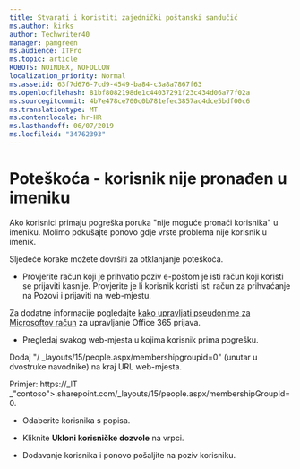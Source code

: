 ```yaml
---
title: Stvarati i koristiti zajednički poštanski sandučić
ms.author: kirks
author: Techwriter40
manager: pamgreen
ms.audience: ITPro
ms.topic: article
ROBOTS: NOINDEX, NOFOLLOW
localization_priority: Normal
ms.assetid: 63f7d676-7cd9-4549-ba84-c3a8a7867f63
ms.openlocfilehash: 81bf8082198de1c44037291f23c434d06a77f02a
ms.sourcegitcommit: 4b7e478ce700c0b781efec3857ac4dce5bdf00c6
ms.translationtype: MT
ms.contentlocale: hr-HR
ms.lasthandoff: 06/07/2019
ms.locfileid: "34762393"
---
```

# <a name="troubleshoot-issue---user-not-found-in-directory"></a>Poteškoća - korisnik nije pronađen u imeniku

Ako korisnici primaju pogreška poruka "nije moguće pronaći korisnika" u imeniku. Molimo pokušajte ponovo gdje vrste problema nije korisnik u imenik.

Sljedeće korake možete dovršiti za otklanjanje poteškoća.

- Provjerite račun koji je prihvatio poziv e-poštom je isti račun koji koristi se prijaviti kasnije. Provjerite je li korisnik koristi isti račun za prihvaćanje na Pozovi i prijaviti na web-mjestu. 

Za dodatne informacije pogledajte [kako upravljati pseudonime za Microsoftov račun</a> za upravljanje Office 365 prijava](https://support.microsoft.com/help/12407/microsoft-account-how-to-manage-aliases). 

- Pregledaj svakog web-mjesta u kojima korisnik prima pogrešku. 

Dodaj "/ _layouts/15/people.aspx/membershipgroupid=0" (unutar u dvostruke navodnike) na kraj URL web-mjesta. 

Primjer: https://_lT _"contoso">.sharepoint.com/_layouts/15/people.aspx/membershipGroupId=0.

- Odaberite korisnika s popisa.

- Kliknite **Ukloni korisničke dozvole** na vrpci. 
-  Dodavanje korisnika i ponovo pošaljite na poziv korisniku.

